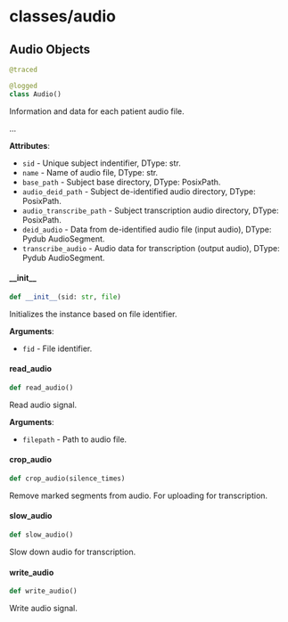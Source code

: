 <a id="classes/audio"></a>

# classes/audio

<a id="classes/audio.Audio"></a>

## Audio Objects

```python
@traced

@logged
class Audio()
```

Information and data for each patient audio file.

...

**Attributes**:

- `sid` - Unique subject indentifier, DType: str.
- `name` - Name of audio file, DType: str.
- `base_path` - Subject base directory, DType: PosixPath.
- `audio_deid_path` - Subject de-identified audio directory, DType: PosixPath.
- `audio_transcribe_path` - Subject transcription audio directory, DType: PosixPath.
- `deid_audio` - Data from de-identified audio file (input audio), DType: Pydub AudioSegment.
- `transcribe_audio` - Audio data for transcription (output audio), DType: Pydub AudioSegment.

<a id="classes/audio.Audio.__init__"></a>

#### \_\_init\_\_

```python
def __init__(sid: str, file)
```

Initializes the instance based on file identifier.

**Arguments**:

- `fid` - File identifier.

<a id="classes/audio.Audio.read_audio"></a>

#### read\_audio

```python
def read_audio()
```

Read audio signal.

**Arguments**:

- `filepath` - Path to audio file.

<a id="classes/audio.Audio.crop_audio"></a>

#### crop\_audio

```python
def crop_audio(silence_times)
```

Remove marked segments from audio. For uploading for transcription.

<a id="classes/audio.Audio.slow_audio"></a>

#### slow\_audio

```python
def slow_audio()
```

Slow down audio for transcription.

<a id="classes/audio.Audio.write_audio"></a>

#### write\_audio

```python
def write_audio()
```

Write audio signal.

